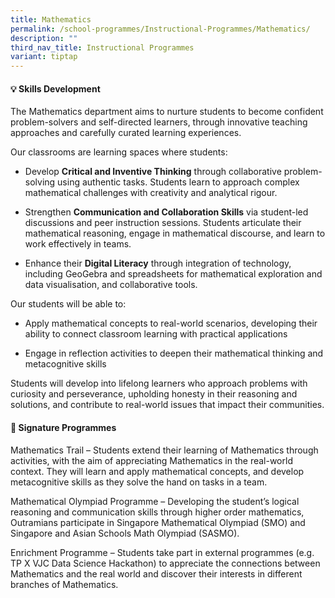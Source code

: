```yaml
---
title: Mathematics
permalink: /school-programmes/Instructional-Programmes/Mathematics/
description: ""
third_nav_title: Instructional Programmes
variant: tiptap
---
```

<h4><strong>💡 Skills Development</strong></h4>
<p><a rel="noopener noreferrer nofollow" target="_blank">The Mathematics department aims to nurture students to become confident problem-solvers and self-directed learners, through innovative teaching approaches and carefully curated learning experiences.</a>
</p>
<p>Our classrooms are learning spaces where students:</p>
<ul data-tight="true" class="tight">
<li>
<p>Develop <strong>Critical and Inventive Thinking</strong> through collaborative
problem-solving using authentic tasks. Students learn to approach complex
mathematical challenges with creativity and analytical rigour.</p>
</li>
<li>
<p>Strengthen <strong>Communication and Collaboration Skills</strong> via student-led
discussions and peer instruction sessions. Students articulate their mathematical
reasoning, engage in mathematical discourse, and learn to work effectively
in teams.</p>
</li>
<li>
<p>Enhance their <strong>Digital Literacy</strong> through integration of technology,
including GeoGebra and spreadsheets for mathematical exploration and data
visualisation, and collaborative tools.</p>
</li>
</ul>
<p>Our students will be able to:</p>
<ul data-tight="true" class="tight">
<li>
<p>Apply mathematical concepts to real-world scenarios, developing their
ability to connect classroom learning with practical applications</p>
</li>
<li>
<p>Engage in reflection activities to deepen their mathematical thinking
and metacognitive skills</p>
</li>
</ul>
<p>Students will develop into lifelong learners who approach problems with
curiosity and perseverance, upholding honesty in their reasoning and solutions,
and contribute to real-world issues that impact their communities.</p>
<h4><strong>🚀 Signature Programmes</strong></h4>
<p>Mathematics Trail – Students extend their learning of Mathematics through
activities, with the aim of appreciating Mathematics in the real-world
context. They will learn and apply mathematical concepts, and develop metacognitive
skills as they solve the hand on tasks in a team.</p>
<p>Mathematical Olympiad Programme – Developing the student’s logical reasoning
and communication skills through higher order mathematics, Outramians participate
in Singapore Mathematical Olympiad (SMO) and Singapore and Asian Schools
Math Olympiad (SASMO).</p>
<p>Enrichment Programme – Students take part in external programmes (e.g.
TP X VJC Data Science Hackathon) to appreciate the connections between
Mathematics and the real world and discover their interests in different
branches of Mathematics.</p>
<p>&nbsp;</p>
<p></p>
<p></p>
<p></p>
<p></p>
<p></p>
<p></p>
<p></p>
<p></p>
<p></p>
<p></p>
<p></p>
<p>
<br>
</p>
<p>&nbsp;&nbsp;&nbsp;&nbsp;</p>
<p></p>
<p></p>